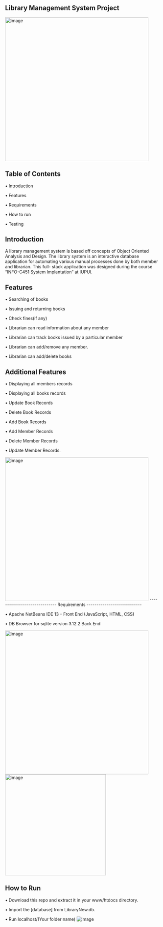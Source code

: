 Library Management System Project 
-------------------------------
<img width="468" alt="image" src="https://user-images.githubusercontent.com/93413757/166240399-4dd7ed3c-f61a-4feb-ae68-7212eee1e26e.png">

Table of Contents
----------------------------

•	Introduction

• Features 

•	Requirements

•	How to run

•	Testing

Introduction 
----------------------------
A library management system is based off concepts of Object Oriented Analysis and Design. The library system is an interactive database application for automating various manual processes done by both member and librarian. This full- stack application was designed during the course  “INFO-C451 System Implantation” at IUPUI.

Features
--------------------

•	Searching of books

•	Issuing and returning books

•	Check fines(if any)

•	Librarian can read information about any member

•	Librarian can track books issued by a particular member

•	Librarian can add/remove any member.

•	Librarian can add/delete books

Additional Features
-------------------------

•	Displaying all members records

•	Displaying all books records

•	Update Book Records

•	Delete Book Records

•	Add Book Records

•	Add Member Records

•	Delete Member Records

•	Update Member Records.

<img width="468" alt="image" src="https://user-images.githubusercontent.com/93413757/166240580-56d73e4f-1961-402a-9af4-aafb93f454c8.png">
------------------------------ 
Requirements
----------------------------

•	Apache NetBeans IDE 13 – Front End (JavaScript, HTML, CSS)

•	DB Browser for sqlite version 3.12.2 Back End 

<img width="468" alt="image" src="https://user-images.githubusercontent.com/93413757/166240785-86915b69-422e-4854-ba38-355da1211923.png">
<img width="329" alt="image" src="https://user-images.githubusercontent.com/93413757/166240815-3fc28ebf-f168-4634-abbc-708280562f1f.png">

How to Run
-----------------------------------------
•	Download this repo and extract it in your www/htdocs directory.

•	Import the [database] from LibraryNew.db.

•	Run localhost/(Your folder name)
![image](https://user-images.githubusercontent.com/93413757/166247693-1b1484c0-0ccc-4c2e-ac78-049119ce7f38.png)



